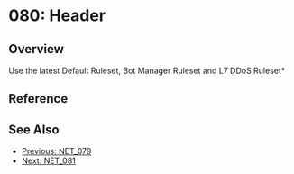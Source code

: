 ﻿# 080: Header
## Overview
Use the latest Default Ruleset, Bot Manager Ruleset and L7 DDoS Ruleset*

## Reference


## See Also
- [Previous: NET_079](NET_079.md)
- [Next: NET_081](NET_081.md)
